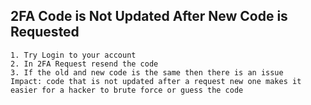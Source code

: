 ## 2FA Code is Not Updated After New Code is Requested
```
1. Try Login to your account
2. In 2FA Request resend the code
3. If the old and new code is the same then there is an issue
Impact: code that is not updated after a request new one makes it easier for a hacker to brute force or guess the code

```

#